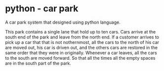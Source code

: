 # python - car park
A car park system that designed using python language.

  This park contains a single lane that hold up to ten cars. 
  Cars arrive at the south end of the park and leave from the north end.
  If a customer arrives to pick up a car that that is not nothernmost, all the cars to the north of his car are moved out, his car is driven out, and the others cars are restored in the same order that they were in originally.
  Whenever a car leaves, all the cars to the south are moved forward.
  So that all the times all the empty spaces are in the south part of the park.
